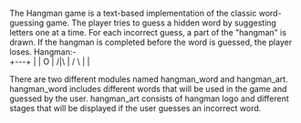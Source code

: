 The Hangman game is a text-based implementation of the classic word-guessing game. 
The player tries to guess a hidden word by suggesting letters one at a time. For each incorrect guess, a part of the "hangman" is drawn.
If the hangman is completed before the word is guessed, the player loses.
Hangman:-  
  +---+
  |   |
  O   |
 /|\  |
 / \  |
      |

There are two different modules named hangman_word and hangman_art.
hangman_word includes different words that will be used in the game and guessed by the user.
hangman_art consists of hangman logo and different stages that will be displayed if the user guesses an incorrect word.
